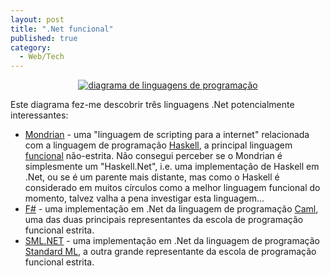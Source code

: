 ```yaml
---
layout: post
title: ".Net funcional"
published: true
category:
  - Web/Tech
---
```

<div align="center"><a href="http://people.mandrakesoft.com/~prigaux/language-study/diagram.png"><img src="http://people.mandrakesoft.com/~prigaux/language-study/diagram-thumbnail.png" alt="diagrama de linguagens de programação"></a></div>

<p>Este diagrama fez-me descobrir três linguagens .Net potencialmente interessantes:<ul><li><a href="http://www.mondrian-script.org/mondrian/index.html">Mondrian</a> - uma "linguagem de scripting para a internet" relacionada com a linguagem de programação <a href="http://www.haskell.org/">Haskell</a>, a principal linguagem <a href="http://en.wikipedia.org/wiki/Functional_programming">funcional</a> não-estrita. Não consegui perceber se o Mondrian é simplesmente um "Haskell.Net", i.e. uma implementação de Haskell em .Net, ou se é um parente mais distante, mas como o Haskell é considerado em muitos círculos como a melhor linguagem funcional do momento, talvez valha a pena investigar esta linguagem...</li><li><a href="http://research.microsoft.com/projects/ilx/fsharp.aspx">F#</a> - uma implementação em .Net da linguagem de programação <a href="http://caml.inria.fr/">Caml</a>, uma das duas principais representantes da escola de programação funcional estrita.</li><li><a href="http://www.cl.cam.ac.uk/Research/TSG/SMLNET/">SML.NET</a> - uma implementação em .Net da linguagem de programação <a href="http://www.smlnj.org/">Standard ML</a>, a outra grande representante da escola de programação funcional estrita.</li></ul></p>

